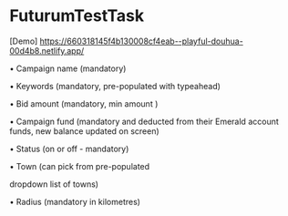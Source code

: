 # FuturumTestTask

[Demo] https://660318145f4b130008cf4eab--playful-douhua-00d4b8.netlify.app/

• Campaign name (mandatory)

• Keywords (mandatory, pre-populated with typeahead)

• Bid amount (mandatory, min amount )

• Campaign fund (mandatory and deducted from their Emerald account 
funds, new balance updated on screen)

• Status (on or off - mandatory)

• Town (can pick from pre-populated 

dropdown list of towns)

• Radius (mandatory in kilometres)
